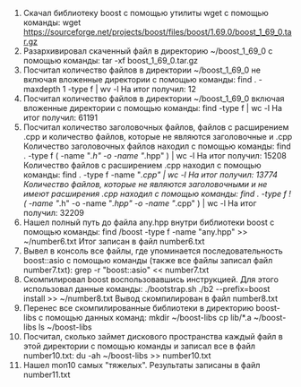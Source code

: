1. Скачал библиотеку boost с помощью утилиты wget с помощью команды:
wget https://sourceforge.net/projects/boost/files/boost/1.69.0/boost_1_69_0.tar.gz
2. Разархивировал скаченный файл в директорию ~/boost_1_69_0 с помощью команды:
tar -xf boost_1_69_0.tar.gz
3. Посчитал количество файлов в директории ~/boost_1_69_0 не включая вложенные директории с помощью команды: 
find . -maxdepth 1 -type f | wv -l
На итог получил: 12
4. Посчитал количество файлов в директории ~/boost_1_69_0 включая вложенные директории с помощью команды:
find -type f | wc -l
На итог получил: 61191
5. Посчитал количество заголовочных файлов, файлов с расширением .cpp и количество файлов, которые не являются заголовочные и .cpp
   Количество заголовочных файлов находил с помощью команды:
   find . -type f \( -name "*.h" -o -name "*.hpp" \) | wc -l
   На итог получил: 15208
   Количество файлов с расширением .cpp находил с помощью команды:
   find . -type f -name "*.cpp" | wc -l
   На итог получил: 13774
   Количество файлов, которые не являются заголовочными и не имеют расширения .cpp находил с помощью команды:
   find . -type f ! \( -name "*.h" -o -name "*.hpp" -o -name "*.cpp" \) | wc -l
   На итог получил: 32209
6. Нашел полный путь до файла any.hpp внутри библиотеки boost с помощью команды:
find /boost -type f -name "any.hpp" >> ~/number6.txt
Итог записан в файл number6.txt
7. Вывел в консоль все файлы, где упоминается последовательность boost::asio с помощью команды (также все файлы записал файл number7.txt):
grep -r "boost::asio" << number7.txt
8. Скомпилировал boost воспользовавшись инструкцией. Для этого использовал данные команды:
   ./bootstrap.sh
   ./b2 --prefix=boost install >> ~/number8.txt
Вывод скомпилирован в файл number8.txt
9. Перенес все скомпилированные библиотеки в директорию boost-libs с помощью данных команд:
   mkdir ~/boost-libs
   cp lib/*.a ~/boost-libs
   ls ~/boost-libs
10. Посчитал, сколько займет дискового пространства каждый файл в этой директории с помощью команды и записал все в файл number10.txt:
du -ah ~/boost-libs >> number10.txt
11. Нашел mon10 самых "тяжелых". Результаты записаны в файл number11.txt
